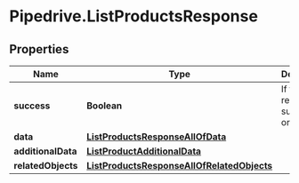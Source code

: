 # Pipedrive.ListProductsResponse

## Properties

Name | Type | Description | Notes
------------ | ------------- | ------------- | -------------
**success** | **Boolean** | If the response is successful or not | [optional] 
**data** | [**ListProductsResponseAllOfData**](ListProductsResponseAllOfData.md) |  | [optional] 
**additionalData** | [**ListProductAdditionalData**](ListProductAdditionalData.md) |  | [optional] 
**relatedObjects** | [**ListProductsResponseAllOfRelatedObjects**](ListProductsResponseAllOfRelatedObjects.md) |  | [optional] 


